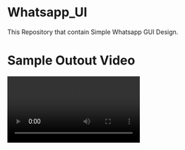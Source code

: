 # Whatsapp_UI
This Repository that contain Simple Whatsapp GUI Design.
# Sample Outout Video
![Outout_Video](https://github.com/Er-DevanshParikh/Whatsapp_UI/blob/master/output/Android%20Emulator%20-%20Pixel_XL_API_28_5554%202021-11-23%2016-37-55.mp4)
